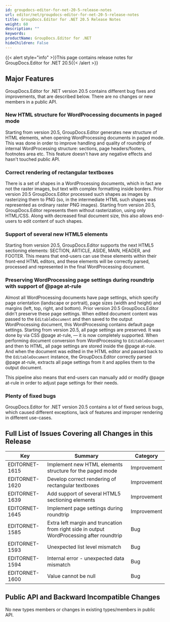 ```yaml
---
id: groupdocs-editor-for-net-20-5-release-notes
url: editor/net/groupdocs-editor-for-net-20-5-release-notes
title: GroupDocs.Editor for .NET 20.5 Release Notes
weight: 60
description: ""
keywords: 
productName: GroupDocs.Editor for .NET
hideChildren: False
---
```

{{< alert style="info" >}}This page contains release notes for GroupDocs.Editor for .NET 20.5{{< /alert >}}

## Major Features

GroupDocs.Editor for .NET version 20.5 contains different bug fixes and improvements, that are described below. There are no changes or new members in a public API.

### New HTML structure for WordProcessing documents in paged mode

Starting from version 20.5, GroupDocs.Editor generates new structure of HTML elements, when opening WordProcessing documents in paged mode. This was done in order to improve handling and quality of roundtrip of internal WordProcessing structure: sections, page headers/footers, footnotes area etc. This feature doesn't have any negative effects and hasn't touched public API.

### Correct rendering of rectangular textboxes

There is a set of shapes in a WordProcessing documents, which in fact are not the raster images, but text with complex formatting inside borders. Prior version 20.5 GroupDocs.Editor processed such shapes as images by rasterizing them to PNG (so, in the intermediate HTML such shapes was represented as ordinary raster PNG images). Starting from version 20.5, GroupDocs.Editor represents them without rasterization, using only HTML/CSS. Along with decreased final document size, this also allows end-users to edit content of such shapes.

### Support of several new HTML5 elements

Starting from version 20.5, GroupDocs.Editor supports the next HTML5 sectioning elements: SECTION, ARTICLE, ASIDE, MAIN, HEADER, and FOOTER. This means that end-users can use these elements within their front-end HTML editors, and these elements will be correctly parsed, processed and represented in the final WordProcessing document.

### Preserving WordProcessing page settings during roundtrip with support of @page at-rule

Almost all WordProcessing documents have page settings, which specify page orientation (landscape or portrait), page sizes (width and height) and margins (left, top, right, and bottom). Prior version 20.5 GroupDocs.Editor didn't preserve these page settings. When edited document content was passed to the `EditableDocument` and then saved to the output WordProcessing document, this WordProcessing contains default page settings. Starting from version 20.5, all page settings are preserved. It was done by via CSS @page at-rule, — it is now completely supported. When performing document conversion from WordProcessing to `EditableDocument` and then to HTML, all page settings are stored inside the @page at-rule. And when the document was edited in the HTML editor and passed back to the `EditableDocument` instance, the GroupDocs.Editor correctly parsed @page at-rule, extracts all page settings from it and applies them to the output document.

This pipeline also means that end-users can manually add or modify @page at-rule in order to adjust page settings for their needs.

### Plenty of fixed bugs

GroupDocs.Editor for .NET version 20.5 contains a lot of fixed serious bugs, which caused different exceptions, lack of features and improper rendering in different use-cases.

## Full List of Issues Covering all Changes in this Release

| Key | Summary | Category |
| --- | --- | --- |
| EDITORNET-1615 | Implement new HTML elements structure for the paged mode | Improvement |
| EDITORNET-1620 | Develop correct rendering of rectangular textboxes | Improvement |
| EDITORNET-1639 | Add support of several HTML5 sectioning elements | Improvement |
| EDITORNET-1645 | Implement page settings during roundtrip | Improvement |
| EDITORNET-1585 | Extra left margin and truncation from right side in output WordProcessing after roundtrip | Bug |
| EDITORNET-1593 | Unexpected list level mismatch | Bug |
| EDITORNET-1594 | Internal error - unexpected data mismatch | Bug |
| EDITORNET-1600 | Value cannot be null | Bug |

## Public API and Backward Incompatible Changes

No new types members or changes in existing types/members in public API.
